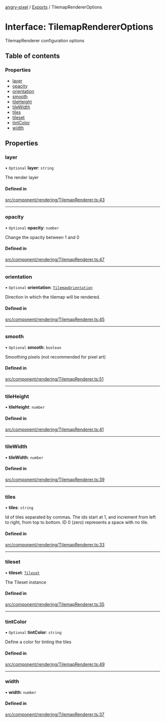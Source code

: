 [angry-pixel](../README.md) / [Exports](../modules.md) / TilemapRendererOptions

# Interface: TilemapRendererOptions

TilemapRenderer configuration options

## Table of contents

### Properties

- [layer](TilemapRendererOptions.md#layer)
- [opacity](TilemapRendererOptions.md#opacity)
- [orientation](TilemapRendererOptions.md#orientation)
- [smooth](TilemapRendererOptions.md#smooth)
- [tileHeight](TilemapRendererOptions.md#tileheight)
- [tileWidth](TilemapRendererOptions.md#tilewidth)
- [tiles](TilemapRendererOptions.md#tiles)
- [tileset](TilemapRendererOptions.md#tileset)
- [tintColor](TilemapRendererOptions.md#tintcolor)
- [width](TilemapRendererOptions.md#width)

## Properties

### layer

• `Optional` **layer**: `string`

The render layer

#### Defined in

[src/component/rendering/TilemapRenderer.ts:43](https://github.com/angry-pixel-studio/angry-pixel-engine/blob/93d7d6a/src/component/rendering/TilemapRenderer.ts#L43)

___

### opacity

• `Optional` **opacity**: `number`

Change the opacity between 1 and 0

#### Defined in

[src/component/rendering/TilemapRenderer.ts:47](https://github.com/angry-pixel-studio/angry-pixel-engine/blob/93d7d6a/src/component/rendering/TilemapRenderer.ts#L47)

___

### orientation

• `Optional` **orientation**: [`TilemapOrientation`](../enums/TilemapOrientation.md)

Direction in which the tilemap will be rendered.

#### Defined in

[src/component/rendering/TilemapRenderer.ts:45](https://github.com/angry-pixel-studio/angry-pixel-engine/blob/93d7d6a/src/component/rendering/TilemapRenderer.ts#L45)

___

### smooth

• `Optional` **smooth**: `boolean`

Smoothing pixels (not recommended for pixel art)

#### Defined in

[src/component/rendering/TilemapRenderer.ts:51](https://github.com/angry-pixel-studio/angry-pixel-engine/blob/93d7d6a/src/component/rendering/TilemapRenderer.ts#L51)

___

### tileHeight

• **tileHeight**: `number`

#### Defined in

[src/component/rendering/TilemapRenderer.ts:41](https://github.com/angry-pixel-studio/angry-pixel-engine/blob/93d7d6a/src/component/rendering/TilemapRenderer.ts#L41)

___

### tileWidth

• **tileWidth**: `number`

#### Defined in

[src/component/rendering/TilemapRenderer.ts:39](https://github.com/angry-pixel-studio/angry-pixel-engine/blob/93d7d6a/src/component/rendering/TilemapRenderer.ts#L39)

___

### tiles

• **tiles**: `string`

Id of tiles separated by commas. The ids start at 1, and increment from left to right,
from top to bottom. ID 0 (zero) represents a space with no tile.

#### Defined in

[src/component/rendering/TilemapRenderer.ts:33](https://github.com/angry-pixel-studio/angry-pixel-engine/blob/93d7d6a/src/component/rendering/TilemapRenderer.ts#L33)

___

### tileset

• **tileset**: [`Tileset`](Tileset.md)

The Tileset instance

#### Defined in

[src/component/rendering/TilemapRenderer.ts:35](https://github.com/angry-pixel-studio/angry-pixel-engine/blob/93d7d6a/src/component/rendering/TilemapRenderer.ts#L35)

___

### tintColor

• `Optional` **tintColor**: `string`

Define a color for tinting the tiles

#### Defined in

[src/component/rendering/TilemapRenderer.ts:49](https://github.com/angry-pixel-studio/angry-pixel-engine/blob/93d7d6a/src/component/rendering/TilemapRenderer.ts#L49)

___

### width

• **width**: `number`

#### Defined in

[src/component/rendering/TilemapRenderer.ts:37](https://github.com/angry-pixel-studio/angry-pixel-engine/blob/93d7d6a/src/component/rendering/TilemapRenderer.ts#L37)
